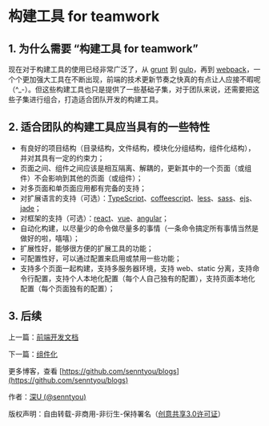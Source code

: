 # 构建工具 for teamwork

## 1. 为什么需要 “构建工具 for teamwork”

现在对于构建工具的使用已经非常广泛了，从 [grunt](https://github.com/gruntjs/grunt) 到 [gulp](https://github.com/gulpjs/gulp)，再到 [webpack](https://github.com/webpack/webpack)，一个个更加强大工具在不断出现，前端的技术更新节奏之快真的有点让人应接不暇呢（^_-）。但这些构建工具也只是提供了一些基础子集，对于团队来说，还需要把这些子集进行组合，打造适合团队开发的构建工具。

## 2. 适合团队的构建工具应当具有的一些特性

* 有良好的项目结构（目录结构，文件结构，模块化分组结构，组件化结构），并对其具有一定的约束力；
* 页面之间、组件之间应该是相互隔离、解耦的，更新其中的一个页面（或组件）不会影响到其他的页面（或组件）；
* 对多页面和单页面应用都有完备的支持；
* 对扩展语言的支持（可选）：[TypeScript](https://github.com/Microsoft/TypeScript)、[coffeescript](https://github.com/jashkenas/coffeescript)、[less](https://github.com/less/less.js)、[sass](https://github.com/sass/sass)、[ejs](https://github.com/tj/ejs)、[jade](http://jade-lang.com/)；
* 对框架的支持（可选）：[react](https://github.com/facebook/react)、[vue](https://github.com/vuejs/vue)、[angular](https://github.com/angular/angular)；
* 自动化构建，以尽量少的命令做尽量多的事情（一条命令搞定所有事情当然是做好的啦，嘻嘻）；
* 扩展性好，能够很方便的扩展工具的功能；
* 可配置性好，可以通过配置来启用或禁用一些功能；
* 支持多个页面一起构建，支持多服务器环境，支持 web、static 分离，支持命令行配置，支持个人本地化配置（每个人自己独有的配置），支持页面本地化配置（每个页面独有的配置）；

## 3. 后续

上一篇：[前端开发文档](https://github.com/senntyou/blogs/blob/master/architecture/4.md)

下一篇：[组件化](https://github.com/senntyou/blogs/blob/master/architecture/6.md)


更多博客，查看 [https://github.com/senntyou/blogs](https://github.com/senntyou/blogs)

作者：[深U (@senntyou)](https://github.com/senntyou)

版权声明：自由转载-非商用-非衍生-保持署名（[创意共享3.0许可证](https://creativecommons.org/licenses/by-nc-nd/3.0/deed.zh)）
